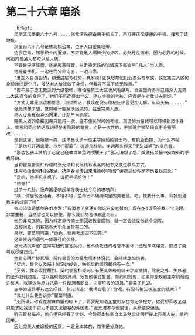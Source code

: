 # 第二十六章 暗杀
        br&gt;
       昆斯区汉堡街六十九号.....张元清先把备用手机关了，再打开正常使用的手机，搜索了该地址。
       汉堡街六十九号是栋高档公寓，位于人口密集地带。
       这很正常，邪恶职业的据点，不可能是人烟稀少的郊区，必然是在闹市，因为必要的时候，周边的普通人都可以是人质。
       不管是守序阵营。还是邪恶阵营，在走投无路的叫情况下都会用“凡人”当人质。
       他握着手机，一边往罚分部走去，一边沉思。
       “要加入自由盟约，都要层层考验的，真麻烦!让我想想他们会怎么考察我，我在第二大区的身份始终是个托，虽然老大给我做了身份，但我并不属于虚无教派。”
       “而不属于虚无教派的六级散修，哪怕在第二大区也凤毛麟角。自由盟约多半已经派人去第二大区查我的身份了，他们不可能查出什么，所以今晚的考核，应该是在对我过去验证。”
       “方式无非是测谎和誓言，测谎的话，我现在没有隐秘庇护言更加无解。有点头痛......”
       张元清想了想，觉得唯一能解决困境的，就是完美人皮。
       用人皮承载自身的因果，让阴尸当炮灰。
       完美人皮的承接因果只能用一次，经不住长时间的考核，测谎的力量我可以转移到灵仆身上，誓言和契约的话我记得圣者阶段的誓言，也是一次性的，不知道主宰阶段会不会有所改......
       想到这里，他眼睛一亮，这不是认识一位主宰阶段的骑士吗，有机会白嫖，为什么不呢
       于是他打开通讯录，找到“翟菜”，拨通几秒后，电话那头传来“无法拨通”的提示音。
       “那怂包骑士关机了还是已经被自由盟约嘎腰子了”张元清想了想，拨通猎菜秘书安谍祈的手机号码。
       当初翟菜搬来红砖楼时张元清和发际线有点高的秘书交换过联系方式。
       这次电话很顺利的接通，扬声器里传回来清脆0的嗓音“逍遥剑仙你是不是要找菜总!”
       “是的，他手机关机了，请把手机给他！”
       “稍等!”
       过了十几秒，扬声器里响起单传骑士贱兮兮的啧啧声:
       “咦，你居然还活着，不错不错，生命力不输阴沟里的臭老鼠。吧，找我什么事，有找到通教主的线索了吗”
       张元清维持着剑客的冷澹:“有消息了会通知你这只臭老鼠的，现在在d请回答我一个问题，非常重要，当然你也可以拒绝，那么我们的合作到此为止。
       他的非常强势，因为料定单传骑士想回收教皇遗物，就一定会依仗他这个剑客。
       追踪调查，剑客是各大职业里排前三的。
       果然，翟菜呵呵道:“你先，我再考虑回不回答。”
       这家伙话的语气一如既往的欠揍。
       张元清沉声道“主宰阶段的誓言契约，是不杀死违约者誓不罢休，还是单次爆发，熬过了就可以尽情违约。”
       他担心阴尸替死后，契约誓言的力量发现本体没死，会持续施加伤害。
       “契约，誓言以及骑土制定的规则，触犯后的惩罚都只有一次。”
       “另外，我必须提醒你，契约誓言和规则只有更高等级的骑士才能撤销，除此之外，失序者的法外狂徒技能，可以钻规则的漏洞，短暂的骗过誓言、契约和规则，如果你想规避主宰阶段的许誓言，我建议你想办法弄一件酗酒者职业，主宰阶段的道具。”翟菜正色道。
       主宰的道具哪有这么好找，张元清道:“我明白看了!你呢，有没有第三块圣盘的线索？”
       “我为什么要告诉你”翟菜呵道。
       “无所谓，你现在被自由盟约盯上了，罚要是知道圣盘的存在肯定会枪夺，你要想回收圣盘只能求助我这个实力不错又没根基的外国老。”张元清不与他废话，果断结束通话。
       听完翟材描述，他心里已经有了计划，今晚得本体亲自出马然后让阴尸披上完美人皮，承担因果。
       因为完美人皮嫁接的因果，一定是本体的，而不是分身的。